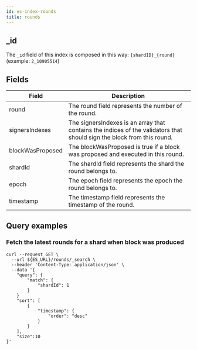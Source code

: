 ```yaml
---
id: es-index-rounds
title: rounds
---
```


[comment]: # (mx-context-auto)

## _id

The `_id` field of this index is composed in this way: `{shardID}_{round}` (example: `2_10905514`)

[comment]: # (mx-context-auto)

## Fields

| Field            | Description                                                                                                            |
|------------------|------------------------------------------------------------------------------------------------------------------------|
| round            | The round field represents the number of the round.                                                                    |
| signersIndexes   | The signersIndexes is an array that contains the indices of the validators that should sign the block from this round. |
| blockWasProposed | The blockWasProposed is true if a block was proposed and executed in this round.                                       |
| shardId          | The shardId field represents the shard the round belongs to.                                                           |
| epoch            | The epoch field represents the epoch the round belongs to.                                                             |
| timestamp        | The timestamp field represents the timestamp of the round.                                                             |

[comment]: # (mx-context-auto)

## Query examples

[comment]: # (mx-context-auto)

### Fetch the latest rounds for a shard when block was produced

```
curl --request GET \
  --url ${ES_URL}/rounds/_search \
  --header 'Content-Type: application/json' \
  --data '{
    "query": {
        "match": {
            "shardId": 1
        }
    }
    "sort": [
        {
            "timestamp": {
                "order": "desc"
            }
        }
    ],
    "size":10
}'
```
